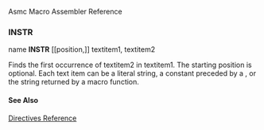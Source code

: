 Asmc Macro Assembler Reference

### INSTR

name **INSTR** [[position,]] textitem1, textitem2

Finds the first occurrence of textitem2 in textitem1\. The starting position is optional. Each text item can be a literal string, a constant preceded by a , or the string returned by a macro function.

#### See Also

[Directives Reference](readme.md)